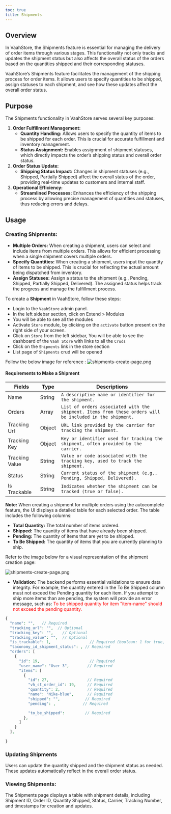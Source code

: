 ```yaml
---
toc: true
title: Shipments
---
```




## Overview
In VaahStore, the Shipments feature is essential for managing the delivery of order items through various stages. This functionality not only tracks and updates the 
shipment status but also affects the overall status of the orders based on the quantities shipped and their corresponding statuses.

VaahStore’s Shipments feature facilitates the management of the shipping process for order items. It allows users to specify quantities
to be shipped, assign statuses to each shipment, and see how these updates affect the overall order status.

## Purpose
The Shipments functionality in VaahStore serves several key purposes:
1. **Order Fulfillment Management:**
    - **Quantity Handling:** Allows users to specify the quantity of items to be shipped for each order. This is crucial for accurate fulfillment and inventory management. 
    - **Status Assignment:** Enables assignment of shipment statuses, which directly impacts the order’s shipping status and overall order status.
2. **Order Status Update:**
    - **Shipping Status Impact:** Changes in shipment statuses (e.g., Shipped, Partially Shipped) affect the overall status of the order, providing real-time updates to customers and internal staff.
3. **Operational Efficiency:** 
    - **Streamlined Processes:** Enhances the efficiency of the shipping process by allowing precise management of quantities and statuses, thus reducing errors and delays.

## Usage
### **Creating Shipments:**
- **Multiple Orders:** When creating a shipment, users can select and include items from multiple orders. This allows for efficient processing when a single shipment covers multiple orders.
- **Specify Quantities:** When creating a shipment, users input the quantity of items to be shipped. This is crucial for reflecting the actual amount being dispatched from inventory. 
- **Assign Statuses:** Assign a status to the shipment (e.g., Pending, Shipped, Partially Shipped, Delivered). The assigned status helps track the progress and manage the fulfillment process.

To create a **Shipment** in VaahStore, follow these steps:
- Login to the `VaahStore` admin panel.
- In the left sidebar section, click on Extend > Modules
- You will be able to see all the modules
- Activate `Store` module, by clicking on the `activate` button present on the right side of your screen.
- Click on `Store` from the left sidebar, You will be able to see the dashboard of the `Vaah Store` with links to all the
  `Cruds`
- Click on the `Shipments` link in the store section
- List page of `Shipments` crud will be opened

Follow the below image for reference :
<img src="/images/vaahstore/shipments/create.png" alt="shipments-create-page.png">

#### Requirements to Make a Shipment
| Fields                   |   Type   | Descriptions                                      |
| ------------------------ | ---- | -------------------------------------------- |
| Name                     |   String   | `A descriptive name or identifier for the shipment.`    |
| Orders                     |   Array   | `List of orders associated with the shipment. Items from these orders will be included in the shipment.`    |
| Tracking Url                   |  Object    | `URL link provided by the carrier for tracking the shipment.`         |
| Tracking Key                   |  Object    | `Key or identifier used for tracking the shipment, often provided by the carrier.`         |
| Tracking Value                 |    String  | `Value or code associated with the tracking key, used to track the shipment.` |
| Status                 |    String  | `Current status of the shipment (e.g., Pending, Shipped, Delivered).` |
| Is Trackable                 |    String  | `Indicates whether the shipment can be tracked (true or false).` |

**Note:** When creating a shipment for multiple orders using the autocomplete feature, the UI displays a detailed table for each selected order. The table includes the following columns:
- **Total Quantity:** The total number of items ordered. 
- **Shipped:** The quantity of items that have already been shipped. 
- **Pending:** The quantity of items that are yet to be shipped. 
- **To Be Shipped:** The quantity of items that you are currently planning to ship.


  
Refer to the image below for a visual representation of the shipment creation page:

<img src="/images/vaahstore/shipments/shipment-create.png" alt="shipments-create-page.png">

- **Validation:** The backend performs essential validations to ensure data integrity. For example, the quantity entered in the To Be Shipped column must not exceed the Pending quantity for each item.
If you attempt to ship more items than are pending, the system will provide an error message, such as:
<span style="color:red;">To be shipped quantity for item "item-name" should not exceed the pending quantity.</span>

```php
{
  "name": "",   // Required
  "tracking_url": "",  // Optional
  "tracking_key": "",    // Optional
  "tracking_value": "",  // Optional
  "is_trackable": 1,                 // Required (boolean: 1 for true, 0 for false)
  "taxonomy_id_shipment_status": , // Required
  "orders": [
    {
      "id": 19,                      // Required
      "user_name": "User 3",        // Required
      "items": [
        {
          "id": 27,                 // Required
          "vh_st_order_id": 19,     // Required
          "quantity": 2,            // Required
          "name": "Nike-blue",      // Required
          "shipped": "",           // Required
          "pending": ,            // Required

          "to_be_shipped":         // Required
        },
      ]
    }
  ],
 
}

```

[comment]: <> (- **Effect on Order Status:**)

[comment]: <> (   - **Order Shipping Status:** The status of each shipment affects the order’s shipping status. For example:)

[comment]: <> (      - **Pending:** If the shipment is in the Pending stage, the order remains in the Pending Shipping status. )

[comment]: <> (      - **Partially Shipped:** If only part of the order is shipped, the order’s status updates to Partially Shipped. )

[comment]: <> (      - **Shipped:** Once the shipment is fully dispatched, the order status updates to Shipped. )

[comment]: <> (      - **Delivered:** If the shipment is marked as Delivered, the overall order status changes to Delivered if all items are shipped.)


### Updating Shipments
Users can update the quantity shipped and the shipment status as needed. These updates automatically reflect in the overall order status.

### Viewing Shipments:
The Shipments page displays a table with shipment details, including Shipment ID, Order ID, Quantity Shipped, Status, Carrier, Tracking Number, and timestamps for creation and updates.
